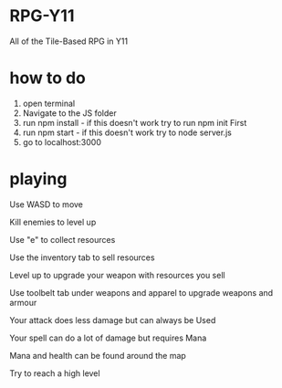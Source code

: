 # RPG-Y11
All of the Tile-Based RPG in Y11

# how to do
1. open terminal
2. Navigate to the JS folder
3. run npm install - if this doesn't work try to run npm init First
4. run npm start - if this  doesn't work try to node server.js
5. go to localhost:3000

# playing
Use WASD to move

Kill enemies to level up

Use "e" to collect resources

Use the inventory tab to sell resources

Level up to upgrade your weapon with resources you sell

Use toolbelt tab under weapons and apparel to upgrade weapons and armour

Your attack does less damage but can always be Used

Your spell can do a lot of damage but requires Mana

Mana and health can be found around the map

Try to reach a high level
